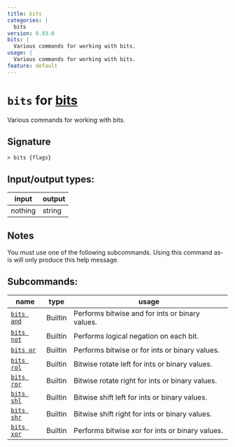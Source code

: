 ```yaml
---
title: bits
categories: |
  bits
version: 0.93.0
bits: |
  Various commands for working with bits.
usage: |
  Various commands for working with bits.
feature: default
---
```

<!-- This file is automatically generated. Please edit the command in https://github.com/nushell/nushell instead. -->

# `bits` for [bits](/commands/categories/bits.md)

<div class='command-title'>Various commands for working with bits.</div>

## Signature

```> bits {flags} ```


## Input/output types:

| input   | output |
| ------- | ------ |
| nothing | string |

## Notes
You must use one of the following subcommands. Using this command as-is will only produce this help message.

## Subcommands:

| name                                     | type    | usage                                           |
| ---------------------------------------- | ------- | ----------------------------------------------- |
| [`bits and`](/commands/docs/bits_and.md) | Builtin | Performs bitwise and for ints or binary values. |
| [`bits not`](/commands/docs/bits_not.md) | Builtin | Performs logical negation on each bit.          |
| [`bits or`](/commands/docs/bits_or.md)   | Builtin | Performs bitwise or for ints or binary values.  |
| [`bits rol`](/commands/docs/bits_rol.md) | Builtin | Bitwise rotate left for ints or binary values.  |
| [`bits ror`](/commands/docs/bits_ror.md) | Builtin | Bitwise rotate right for ints or binary values. |
| [`bits shl`](/commands/docs/bits_shl.md) | Builtin | Bitwise shift left for ints or binary values.   |
| [`bits shr`](/commands/docs/bits_shr.md) | Builtin | Bitwise shift right for ints or binary values.  |
| [`bits xor`](/commands/docs/bits_xor.md) | Builtin | Performs bitwise xor for ints or binary values. |